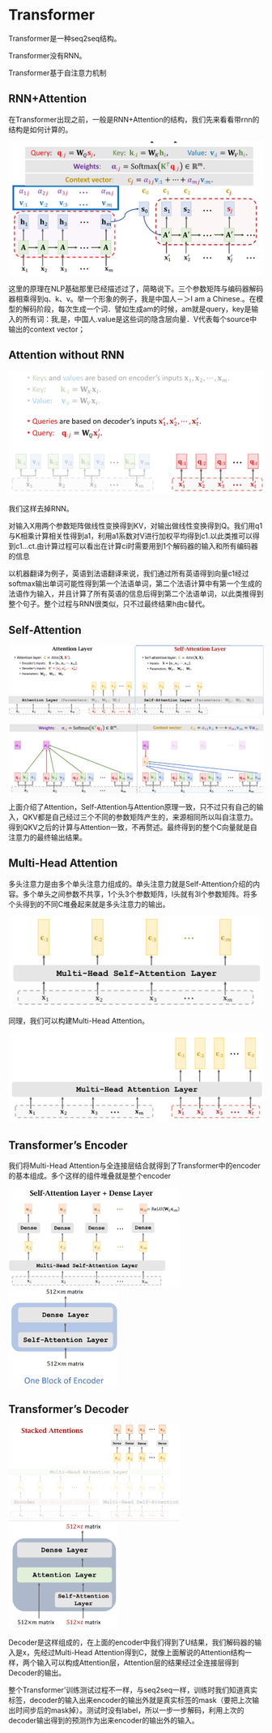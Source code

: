 # Transformer

Transformer是一种seq2seq结构。

Transformer没有RNN。

Transformer基于自注意力机制

## RNN+Attention

在Transformer出现之前，一般是RNN+Attention的结构，我们先来看看带rnn的结构是如何计算的。

<img src="../image/image-20220703220158011.png" alt="image-20220703220158011" style="zoom:67%;" />

这里的原理在NLP基础那里已经描述过了，简略说下。三个参数矩阵与编码器解码器相乘得到q、k、v。举一个形象的例子，我是中国人－＞I am a Chinese.。在模型的解码阶段，每次生成一个词．譬如生成am的时候，am就是query，key是输入的所有词：我,是，中国人.value是这些词的隐含层向量．V代表每个source中输出的context vector；

## Attention without RNN

<img src="../image/image-20220703221951045.png" alt="image-20220703221951045" style="zoom:50%;" />

我们这样去掉RNN。

对输入X用两个参数矩阵做线性变换得到KV，对输出做线性变换得到Q。我们用q1与K相乘计算相关性得到a1，利用a1系数对V进行加权平均得到c1.以此类推可以得到c1...ct.由计算过程可以看出在计算ci时需要用到1个解码器的输入和所有编码器的信息

以机器翻译为例子，英语到法语翻译来说，我们通过所有英语得到向量c1经过softmax输出单词可能性得到第一个法语单词，第二个法语计算中有第一个生成的法语作为输入，并且计算了所有英语的信息后得到第二个法语单词，以此类推得到整个句子。整个过程与RNN很类似，只不过最终结果h由c替代。

## Self-Attention

![image-20220703223704904](../image/image-20220703223704904.png)

![image-20220703223950784](../image/image-20220703223950784.png)

上面介绍了Attention，Self-Attention与Attention原理一致，只不过只有自己的输入，QKV都是自己经过三个不同的参数矩阵产生的，来源相同所以叫自注意力。得到QKV之后的计算与Attention一致，不再赘述。最终得到的整个C向量就是自注意力的最终输出结果。

## Multi-Head Attention

多头注意力是由多个单头注意力组成的。单头注意力就是Self-Attention介绍的内容。多个单头之间参数不共享，1个头3个参数矩阵，l头就有3l个参数矩阵。将多个头得到的不同C堆叠起来就是多头注意力的输出。

![image-20220703224808325](../image/image-20220703224808325.png)

同理，我们可以构建Multi-Head Attention。

![image-20220703224907155](../image/image-20220703224907155.png)

## Transformer’s Encoder

我们将Multi-Head Attention与全连接层结合就得到了Transformer中的encoder的基本组成。多个这样的组件堆叠就是整个encoder

<img src="../image/image-20220703225213802.png" alt="image-20220703225213802" style="zoom: 33%;" /><img src="../image/image-20220703225331849.png" alt="image-20220703225331849" style="zoom: 25%;" />

## Transformer’s Decoder

<img src="../image/image-20220703230259583.png" alt="image-20220703230259583" style="zoom:33%;" /><img src="../image/image-20220703230315621.png" alt="image-20220703230315621" style="zoom:25%;" />



Decoder是这样组成的，在上面的encoder中我们得到了U结果，我们解码器的输入是x，先经过Multi-Head Attention得到C，就像上面解说的Attention结构一样，两个输入可以构成Attention层，Attention层的结果经过全连接层得到Decoder的输出。

整个Transformer’训练测试过程不一样，与seq2seq一样，训练时我们知道真实标签，decoder的输入出来encoder的输出外就是真实标签的mask（要把上次输出时间步后的mask掉）。测试时没有label，所以一步一步解码，利用上次的decoder输出得到的预测作为出来encoder的输出外的输入。

